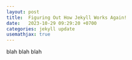 ```yaml
---
layout: post
title:  Figuring Out How Jekyll Works Again!
date:   2023-10-29 09:29:20 +0700
categories: jekyll update
usemathjax: true
---
```


blah blah blah